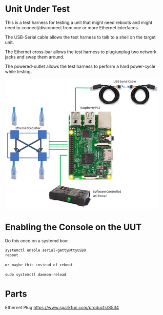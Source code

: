 # Unit Under Test

This is a test harness for testing a unit that might need reboots and might need to connect/disconnect
from one or more Ethernet interfaces.

The USB-Serial cable allows the test harness to talk to a shell on the target unit.

The Ethernet cross-bar allows the test harness to plug/unplug two network jacks and swap them around.

The powered-outlet allows the test harness to perform a hard power-cycle while testing.

![](art/schematic.jpg)

# Enabling the Console on the UUT

Do this once on a systemd box:
```
systemctl enable serial-getty@ttyUSB0
reboot

or maybe this instead of reboot

sudo systemctl daemon-reload
```
# Parts

Ethernet Plug
https://www.sparkfun.com/products/8534